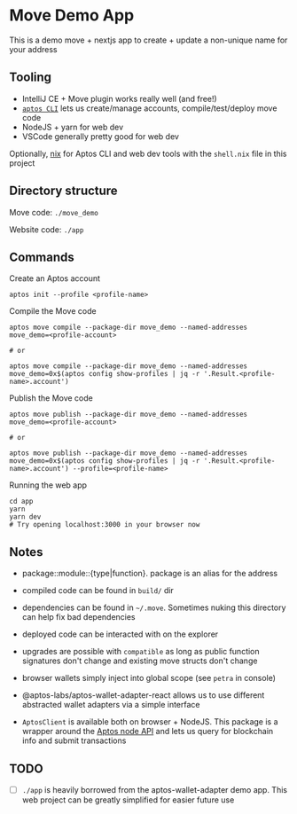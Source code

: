 # Move Demo App

This is a demo move + nextjs app to create + update a non-unique name for your address

## Tooling

- IntelliJ CE + Move plugin works really well (and free!)
- [`aptos CLI`](https://github.com/aptos-labs/aptos-core/releases) lets us create/manage accounts, compile/test/deploy move code
- NodeJS + yarn for web dev
- VSCode generally pretty good for web dev

Optionally, [nix](https://nixos.org/download.html) for Aptos CLI and web dev tools with the `shell.nix` file in this project

## Directory structure

Move code: `./move_demo`

Website code: `./app`

## Commands

Create an Aptos account

```
aptos init --profile <profile-name>
```

Compile the Move code

```
aptos move compile --package-dir move_demo --named-addresses move_demo=<profile-account>

# or

aptos move compile --package-dir move_demo --named-addresses move_demo=0x$(aptos config show-profiles | jq -r '.Result.<profile-name>.account')
```

Publish the Move code

```
aptos move publish --package-dir move_demo --named-addresses move_demo=<profile-account>

# or

aptos move publish --package-dir move_demo --named-addresses move_demo=0x$(aptos config show-profiles | jq -r '.Result.<profile-name>.account') --profile=<profile-name>
```

Running the web app

```
cd app
yarn
yarn dev
# Try opening localhost:3000 in your browser now
```

## Notes
- package::module::{type|function}. package is an alias for the address
- compiled code can be found in `build/` dir
- dependencies can be found in `~/.move`. Sometimes nuking this directory can help fix bad dependencies
- deployed code can be interacted with on the explorer
- upgrades are possible with `compatible` as long as public function signatures don't change and existing move structs don't change

- browser wallets simply inject into global scope (see `petra` in console)
- @aptos-labs/aptos-wallet-adapter-react allows us to use different abstracted wallet adapters via a simple interface
- `AptosClient` is available both on browser + NodeJS. This package is a wrapper around the [Aptos node API](https://fullnode.devnet.aptoslabs.com/v1/spec#/) and lets us query for blockchain info and submit transactions

## TODO

- [ ] `./app` is heavily borrowed from the aptos-wallet-adapter demo app. This web project can be greatly simplified for easier future use
